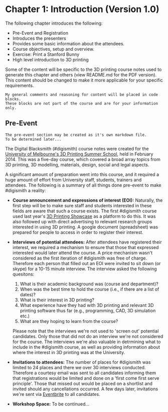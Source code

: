 # **Chapter 1: Introduction (Version 1.0)** #

The following chapter introduces the following:

* Pre-Event and Registration
* Introduces the presenters
* Provides some basic information about the attendees.
* Course objectives, setup and overview.
* Exercise: Print a Stanford Bunny
* High level introduction to 3D printing

Some of the content will be specific to the 3D printing course notes used to generate this chapter and others (view README.md for the PDF version). This content should be changed to make it more applicable for your specific requirements.

	My general comments and reasoning for content will be placed in code blocks.
	These blocks are not part of the course and are for your information only.

## Pre-Event ##

	The pre-event section may be created as it's own markdown file. 
	To be determined later...

The Digital Blacksmith (#digismith) course notes were created for the [University of Melbourne's 3D Printing Summer School](http://theconversation.com/researchers-can-be-digital-blacksmiths-with-3d-printers-23475), held in February 2014. This was a five-day course, which covered a broad array topics from 3D printing, 3D modelling, materials, design, social and legal aspects.

A significant amount of preparation went into this course, and it required a huge amount of effort from University staff, students, trainers and attendees. The following is a summary of all things done pre-event to make #digismith a reality:

* **Course announcement and expressions of interest (EOI):** Naturally, the first step will be to make sure staff and students interested in these fields are aware that such a course exists. The first #digismith course used last year's [3D Printing Showcase](http://digitalfabrication.unimelb.edu.au/3dprintingshowcase2013) as a platform to do this. It was also followed up with direct advertising to relevant research groups interested in using 3D printing. A google document (spreadsheet) was prepared for people to access in order to register their interest.

* **Interviews of potential attendees:** After attendees have registered their interest, we required a mechanism to ensure that those that expressed interested would later attend the course. A price mechanism wasn't considered as the first iteration of #digismith was free of charge. Therefore each person that filled out an EOI were invited to sit down (or skype) for a 10-15 minute interview. The interview asked the following quesitons:


	1. What is their academic background was (course and department)?
	2. When was the best time to hold the course (i.e., if there are a list of dates)?
	3. What is their interest in 3D printing?
	4. What experience have they had with 3D printing and relevant 3D printing software thus far (e.g., programming, CAD, 3D simulation etc.)
	5. What are they hoping to learn from the course?

	Please note that the interviews we're not used to 'screen out' potential candidates. Only those that did not do an interview we're not considered for the course. The interviews we're also valuable in detrmining what to include in the #digismith course, as well as providing information about where the interest in 3D printing was at the University.

* **Invitations to attendees:** The number of places for #digismith was limited to 24 places and there we over 30 interviews conducted. Therefore a courtesy email was sent to all candidates informing them that registrations would be limited and done on a 'first come first serve principle'. Those that missed out would be placed on a shortlist and invited should any cancellations occurred. A few days later, invitations we're sent via [Eventbrite](http://www.eventbrite.com/) to all candidates.


* **Workshop Space:** To be continued...